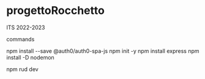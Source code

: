 # progettoRocchetto
ITS 2022-2023

commands

npm install --save @auth0/auth0-spa-js
npm init -y
npm install express
npm install -D nodemon

npm rud dev
